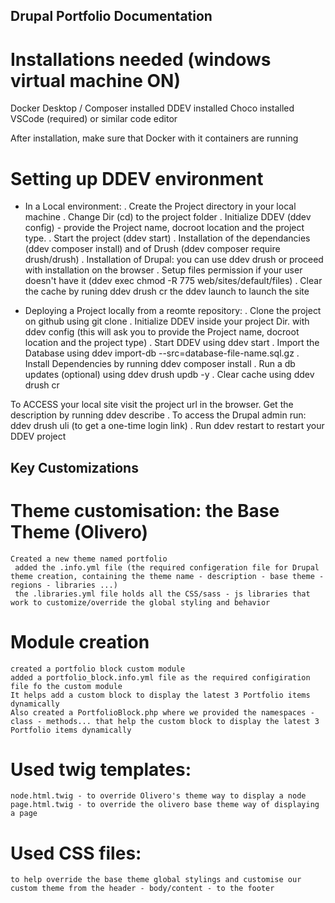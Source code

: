 ## Drupal Portfolio Documentation

# Installations needed (windows virtual machine ON)
Docker Desktop / Composer installed
DDEV installed
Choco installed
VSCode (required) or similar code editor

After installation, make sure that Docker with it containers are running


# Setting up DDEV environment

- In a Local environment:
. Create the Project directory in your local machine
. Change Dir  (cd) to the project folder
. Initialize DDEV (ddev config) - provide the Project name, docroot location and the project type.
. Start the project (ddev start)
. Installation of the dependancies (ddev composer install) and of Drush (ddev composer require drush/drush)
. Installation of Drupal: you can use ddev drush or proceed with installation on the browser
. Setup files permission if your user doesn't have it (ddev exec chmod -R 775 web/sites/default/files)
. Clear the cache by runing ddev drush cr the ddev launch to launch the site


- Deploying a Project locally from a reomte repository:
. Clone the project on github using git clone <repository-url>
. Initialize DDEV inside your project Dir. with ddev config (this will ask you to provide the Project name, docroot location and the project type)
. Start DDEV using ddev start
. Import the Database using ddev import-db --src=database-file-name.sql.gz
. Install Dependencies by running ddev composer install
. Run a db updates (optional) using ddev drush updb -y
. Clear cache using ddev drush cr

To ACCESS your local site visit the project url in the browser. Get the description by running ddev describe
. To access the Drupal admin run: ddev drush uli (to get a one-time login link)
. Run ddev restart to restart your DDEV project



## Key Customizations

# Theme customisation: the Base Theme (Olivero)
    Created a new theme named portfolio
     added the .info.yml file (the required configeration file for Drupal theme creation, containing the theme name - description - base theme - regions - libraries ...)
     the .libraries.yml file holds all the CSS/sass - js libraries that work to customize/override the global styling and behavior

# Module creation
    created a portfolio block custom module
    added a portfolio_block.info.yml file as the required configiration file fo the custom module
    It helps add a custom block to display the latest 3 Portfolio items dynamically
    Also created a PortfolioBlock.php where we provided the namespaces - class - methods... that help the custom block to display the latest 3 Portfolio items dynamically

# Used twig templates:
    node.html.twig - to override Olivero's theme way to display a node
    page.html.twig - to override the olivero base theme way of displaying a page

# Used CSS files:
    to help override the base theme global stylings and customise our custom theme from the header - body/content - to the footer
  
